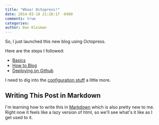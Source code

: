 ```yaml
---
title: "Whoa! Octopress!"
date: 2014-03-18 21:28:17 -0400
comments: true
categories: 
author: Dan Kleiman
---
```

So, I just launched this new blog using Octopress.

Here are the steps I followed:

* [Basics](http://octopress.org/docs/setup/)
* [How to Blog](http://octopress.org/docs/blogging/)
* [Deploying on Github](http://octopress.org/docs/deploying/github/)

I need to dig into the [configuration stuff](http://octopress.org/docs/configuring/) a little more.
<!-- more -->

Writing This Post in Markdown
-----------------------------

I'm learning how to write this in [Markdown](http://http://daringfireball.net/projects/markdown/basics) which is also pretty new to me. Right now it feels like a lazy version of html, so we'll see what's it like as I get used to it. 